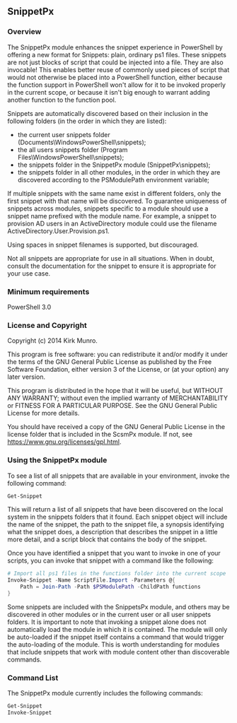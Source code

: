 ﻿## SnippetPx

### Overview

The SnippetPx module enhances the snippet experience in PowerShell by offering
a new format for Snippets: plain, ordinary ps1 files. These snippets are not
just blocks of script that could be injected into a file. They are also
invocable! This enables better reuse of commonly used pieces of script that
would not otherwise be placed into a PowerShell function, either because the
function support in PowerShell won't allow for it to be invoked properly in
the current scope, or because it isn't big enough to warrant adding another
function to the function pool.

Snippets are automatically discovered based on their inclusion in the following
folders (in the order in which they are listed):
- the current user snippets folder (Documents\WindowsPowerShell\snippets);
- the all users snippets folder (Program Files\WindowsPowerShell\snippets);
- the snippets folder in the SnippetPx module (SnippetPx\snippets);
- the snippets folder in all other modules, in the order in which they are
discovered according to the PSModulePath environment variable;

If multiple snippets with the same name exist in different folders, only the
first snippet with that name will be discovered. To guarantee uniqueness of
snippets across modules, snippets specific to a module should use a snippet name
prefixed with the module name. For example, a snippet to provision AD users in an
ActiveDirectory module could use the filename ActiveDirectory.User.Provision.ps1.

Using spaces in snippet filenames is supported, but discouraged.

Not all snippets are appropriate for use in all situations. When in doubt, consult
the documentation for the snippet to ensure it is appropriate for your use case.

### Minimum requirements

PowerShell 3.0

### License and Copyright

Copyright (c) 2014 Kirk Munro.

This program is free software: you can redistribute it and/or modify it under
the terms of the GNU General Public License as published by the Free Software
Foundation, either version 3 of the License, or (at your option) any later
version.

This program is distributed in the hope that it will be useful, but WITHOUT
ANY WARRANTY; without even the implied warranty of MERCHANTABILITY or FITNESS
FOR A PARTICULAR PURPOSE. See the GNU General Public License for more details.

You should have received a copy of the GNU General Public License in the
license folder that is included in the ScsmPx module. If not, see
<https://www.gnu.org/licenses/gpl.html>.

### Using the SnippetPx module

To see a list of all snippets that are available in your environment, invoke
the following command:

```powershell
Get-Snippet
```

This will return a list of all snippets that have been discovered on the
local system in the snippets folders that it found. Each snippet object will
include the name of the snippet, the path to the snippet file, a synopsis
identifying what the snippet does, a description that describes the snippet
in a little more detail, and a script block that contains the body of the
snippet.

Once you have identified a snippet that you want to invoke in one of your
scripts, you can invoke that snippet with a command like the following:

```powershell
# Import all ps1 files in the functions folder into the current scope
Invoke-Snippet -Name ScriptFile.Import -Parameters @{
    Path = Join-Path -Path $PSModulePath -ChildPath functions
}
```

Some snippets are included with the SnippetsPx module, and others may be
discovered in other modules or in the current user or all user snippets
folders. It is important to note that invoking a snippet alone does not
automatically load the module in which it is contained. The module will
only be auto-loaded if the snippet itself contains a command that would
trigger the auto-loading of the module. This is worth understanding for
modules that include snippets that work with module content other than
discoverable commands.

### Command List

The SnippetPx module currently includes the following commands:

```powershell
Get-Snippet
Invoke-Snippet
```